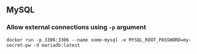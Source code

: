## MySQL
  ### Allow external connections using `-p` argument
  
  ```
  docker run -p 3306:3306 --name some-mysql -e MYSQL_ROOT_PASSWORD=my-secret-pw -d mariadb:latest
  ```
